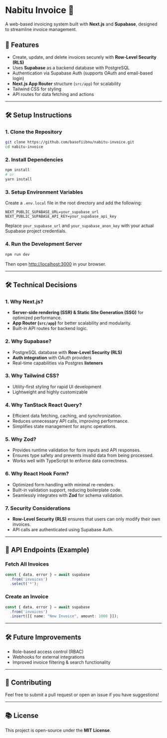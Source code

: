 # Nabitu Invoice 🧂

A web-based invoicing system built with **Next.js** and **Supabase**, designed to streamline invoice management.

## 🚀 Features
- Create, update, and delete invoices securely with **Row-Level Security (RLS)**
- Uses **Supabase** as a backend database with PostgreSQL
- Authentication via Supabase Auth (supports OAuth and email-based login)
- **Next.js App Router** structure (`src/app`) for scalability
- Tailwind CSS for styling
- API routes for data fetching and actions

---

## 🛠 Setup Instructions

### **1. Clone the Repository**
```sh
git clone https://github.com/basofiibnu/nabitu-invoice.git
cd nabitu-invoice
```

### **2. Install Dependencies**
```sh
npm install
# or
yarn install
```

### **3. Setup Environment Variables**
Create a `.env.local` file in the root directory and add the following:
```env
NEXT_PUBLIC_SUPABASE_URL=your_supabase_url
NEXT_PUBLIC_SUPABASE_API_KEY=your_supabase_api_key
```
Replace `your_supabase_url` and `your_supabase_anon_key` with your actual Supabase project credentials.

### **4. Run the Development Server**
```sh
npm run dev
```
Then open [http://localhost:3000](http://localhost:3000) in your browser.

---

## 🛠 Technical Decisions

### **1. Why Next.js?**
- **Server-side rendering (SSR) & Static Site Generation (SSG)** for optimized performance.
- **App Router (`src/app`)** for better scalability and modularity.
- Built-in API routes for backend logic.

### **2. Why Supabase?**
- PostgreSQL database with **Row-Level Security (RLS)**
- **Auth integration** with OAuth providers
- Real-time capabilities via Postgres **listeners**

### **3. Why Tailwind CSS?**
- Utility-first styling for rapid UI development
- Lightweight and highly customizable

### **4. Why TanStack React Query?**
- Efficient data fetching, caching, and synchronization.
- Reduces unnecessary API calls, improving performance.
- Simplifies state management for async operations.

### **5. Why Zod?**
- Provides runtime validation for form inputs and API responses.
- Ensures type safety and prevents invalid data from being processed.
- Works well with TypeScript to enforce data correctness.

### **6. Why React Hook Form?**
- Optimized form handling with minimal re-renders.
- Built-in validation support, reducing boilerplate code.
- Seamlessly integrates with **Zod** for schema validation.

### **7. Security Considerations**
- **Row-Level Security (RLS)** ensures that users can only modify their own invoices.
- API calls are authenticated using Supabase Auth.

---

## 🐝 API Endpoints (Example)
### **Fetch All Invoices**
```ts
const { data, error } = await supabase
  .from('invoices')
  .select('*');
```

### **Create an Invoice**
```ts
const { data, error } = await supabase
  .from('invoices')
  .insert([{ name: "New Invoice", amount: 1000 }]);
```

---

## 🛠 Future Improvements
- Role-based access control (RBAC)
- Webhooks for external integrations
- Improved invoice filtering & search functionality

---

## 🤝 Contributing
Feel free to submit a pull request or open an issue if you have suggestions!

---

## 📚 License
This project is open-source under the **MIT License**.
